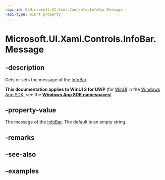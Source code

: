 ```yaml
---
-api-id: P:Microsoft.UI.Xaml.Controls.InfoBar.Message
-api-type: winrt property
---
```


# Microsoft.UI.Xaml.Controls.InfoBar.Message

<!--
public string Message { get; set; }
-->


## -description

Gets or sets the message of the [InfoBar](infobar.md).

**This documentation applies to WinUI 2 for UWP** (for [WinUI](/windows/apps/winui/winui3/) in the [Windows App SDK](/windows/apps/windows-app-sdk/), see the **[Windows App SDK namespaces](/windows/windows-app-sdk/api/winrt/)**).

## -property-value

The message of the [InfoBar](infobar.md). The default is an empty string.

## -remarks

## -see-also

## -examples


